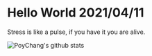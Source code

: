 # Hello World 2021/04/11

Stress is like a pulse, if you have it you are alive.

![PoyChang's github stats](https://github-readme-stats.vercel.app/api?username=poychang&show_icons=true&theme=dracula)
